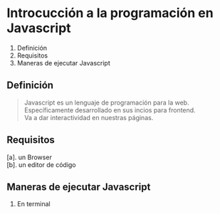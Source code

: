 # Introcucción a la programación en Javascript

  1. Definición
  2. Requisitos
  3. Maneras de ejecutar Javascript
  
## Definición
> Javascript es un lenguaje de programación para la web.  
> Específicamente desarrollado en sus incios para frontend.  
> Va a dar interactividad en nuestras páginas.  

## Requisitos

  [a]. un Browser  
  [b]. un editor de código  
  
## Maneras de ejecutar Javascript

 1. En terminal
 